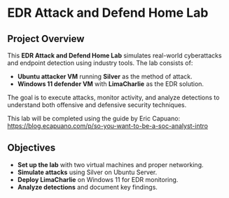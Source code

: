 # EDR Attack and Defend Home Lab

## Project Overview  
This **EDR Attack and Defend Home Lab** simulates real-world cyberattacks and endpoint detection using industry tools. The lab consists of:  

- **Ubuntu attacker VM** running **Silver** as the method of attack.  
- **Windows 11 defender VM** with **LimaCharlie** as the EDR solution.  

The goal is to execute attacks, monitor activity, and analyze detections to understand both offensive and defensive security techniques.  

This lab will be completed using the guide by Eric Capuano: https://blog.ecapuano.com/p/so-you-want-to-be-a-soc-analyst-intro

## Objectives  
- **Set up the lab** with two virtual machines and proper networking.  
- **Simulate attacks** using Silver on Ubuntu Server.  
- **Deploy LimaCharlie** on Windows 11 for EDR monitoring.  
- **Analyze detections** and document key findings. 
